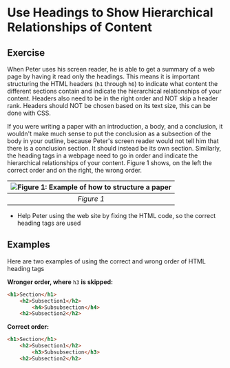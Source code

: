 # Use Headings to Show Hierarchical Relationships of Content
## Exercise
When Peter uses his screen reader, he is able to get a summary of a web page by having it read only the headings. This means it is important structuring the HTML headers  (`h1`  through  `h6`) to indicate what content the different sections contain and indicate the hierarchical relationships of your content. Headers also need to be in the right order and NOT skip a header rank. Headers should NOT be chosen based on its text size, this can be done with CSS.

If you were writing a paper with an introduction, a body, and a conclusion,  it wouldn't make much sense to put the conclusion as a subsection of the body in your outline, because Peter's screen reader would not tell him that there is a conclusion section. It should instead be its own section. Similarly, the heading tags in a webpage need to go in order and indicate the hierarchical relationships of your content. Figure 1 shows, on the left the correct order and on the right, the wrong order.

| ![Figure 1: Example of how to structure a paper](https://media.discordapp.net/attachments/473943043117023244/913056463604297768/Headers.png) | 
|:--:| 
| *Figure 1*|

- Help Peter using the web site by fixing the HTML code, so the correct heading tags are used

## Examples
Here are two examples of using the correct and wrong order of HTML heading tags

**Wronger order, where** `h3` **is skipped:**
```html
<h1>Section</h1>
	<h2>Subsection1</h2>
		<h4>Subsubsection</h4>
	<h2>Subsection2</h2>
```

**Correct order:**
```html
<h1>Section</h1>
	<h2>Subsection1</h2>
		<h3>Subsubsection</h3>
	<h2>Subsection2</h2>
```
